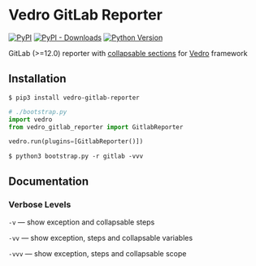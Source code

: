 # Vedro GitLab Reporter

[![PyPI](https://img.shields.io/pypi/v/vedro-gitlab-reporter.svg?style=flat-square)](https://pypi.python.org/pypi/vedro-gitlab-reporter/)
[![PyPI - Downloads](https://img.shields.io/pypi/dm/vedro-gitlab-reporter?style=flat-square)](https://pypi.python.org/pypi/vedro-gitlab-reporter/)
[![Python Version](https://img.shields.io/pypi/pyversions/vedro-gitlab-reporter.svg?style=flat-square)](https://pypi.python.org/pypi/vedro-gitlab-reporter/)

GitLab (>=12.0) reporter with [collapsable sections](https://docs.gitlab.com/ee/ci/jobs/#custom-collapsible-sections) for [Vedro](https://github.com/nikitanovosibirsk/vedro) framework

## Installation

```shell
$ pip3 install vedro-gitlab-reporter
```

```python
# ./bootstrap.py
import vedro
from vedro_gitlab_reporter import GitlabReporter

vedro.run(plugins=[GitlabReporter()])
```

```shell
$ python3 bootstrap.py -r gitlab -vvv
```

## Documentation

### Verbose Levels

`-v` — show exception and collapsable steps

`-vv` — show exception, steps and collapsable variables

`-vvv` — show exception, steps and collapsable scope
